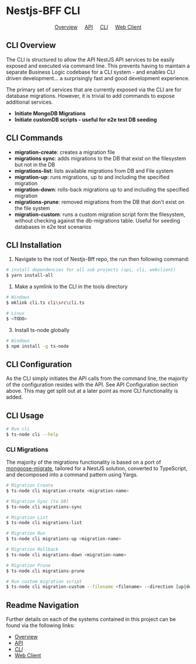 # Nestjs-BFF CLI

<p align="center">
  <a href="../README.md">Overview</a>
  &nbsp;&nbsp;&nbsp;
	<a href="../api/README.md">API</a>
  &nbsp;&nbsp;&nbsp;
	<i><a href="README.md">CLI</a></i>
  &nbsp;&nbsp;&nbsp;
	<a href="../webclient/README.md">Web Client</a>
</p>

## CLI Overview

The CLI is structured to allow the API NestJS API services to be easily exposed and executed via command line. This prevents having to maintain a separate Business Logic codebase for a CLI system - and enables CLI driven development... a surprisingly fast and good development experience.

The primary set of services that are currently exposed via the CLI are for database migrations. However, it is trivial to add commands to expose additional services.

- **Initiate MongoDB Migrations**
- **Initiate customDB scripts - useful for e2e test DB seeding**

## CLI Commands

- **migration-create**: creates a migration file
- **migrations sync**: adds migrations to the DB that exist on the filesystem but not in the DB
- **migrations-list**: lists available migrations from DB and File system
- **migration-up**: runs migrations, up to and including the specified migration
- **migration-down**: rolls-back migrations up to and including the specified migration
- **migrations-prune**: removed migrations from the DB that don't exist on the file system
- **migration-custom**: runs a custom migration script form the filesystem, without checking against the db-migrations table. Useful for seeding databases in e2e test scenarios

## CLI Installation

1.  Navigate to the root of Nestjs-Bff repo, the run then following command:

```bash
# install dependencies for all sub projects (api, cli, webclient)
$ yarn install-all
```

1.  Make a symlink to the CLI in the tools directory

```bash
# Windows
$ mklink cli.ts cli\src\cli.ts

# Linux
$ <TODO>
```

3.  Install ts-node globally

```bash
# Windows
$ npm install -g ts-node
```

## CLI Configuration

As the CLI simply initiates the API calls from the command line, the majority of the configuration resides with the API. See API Configuration section above. This may get split out at a later point as more CLI functionality is added.

## CLI Usage

```bash
# Run cli
$ ts-node cli --help
```

### CLI Migrations

The majority of the migrations functionality is based on a port of [mongoose-migrate](https://github.com/balmasi/migrate-mongoose), tailored for a NestJS solution, converted to TypeScript, and decomposed into a command pattern using Yargs.

```bash
# Migration Create
$ ts-node cli migration-create <migration-name>

# Migration Sync (to DB)
$ ts-node cli migrations-sync

# Migration List
$ ts-node cli migrations-list

# Migration Run
$ ts-node cli migrations-up <migration-name>

# Migration Rollback
$ ts-node cli migrations-down <migration-name>

# Migration Prune
$ ts-node cli migrations-prune

# Run custom migration script
$ ts-node cli migration-custom --filename <filename> --direction [up|down]
```

## Readme Navigation

Further details on each of the systems contained in this project can be found via the following links:

- [Overview](../README.md)
- [API](../api/README.md)
- _[CLI](README.md)_
- [Web Client](../webclient/README.md)
